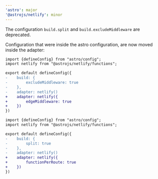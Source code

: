 ```yaml
---
'astro': major
'@astrojs/netlify': minor
---
```


The configuration `build.split` and `build.excludeMiddleware` are deprecated.

Configuration that were inside the astro configuration, are now moved inside the adapter:

```diff
import {defineConfig} from "astro/config";
import netlify from "@astrojs/netlify/functions";

export default defineConfig({
-    build: {
-        excludeMiddleware: true
-    },
-    adapter: netlify()
+    adapter: netlify({
+        edgeMiddleware: true
+    })
})
```

```diff
import {defineConfig} from "astro/config";
import netlify from "@astrojs/netlify/functions";

export default defineConfig({
-    build: {
-        split: true
-    },
-    adapter: netlify()
+    adapter: netlify({
+        functionPerRoute: true
+    })
})
```

